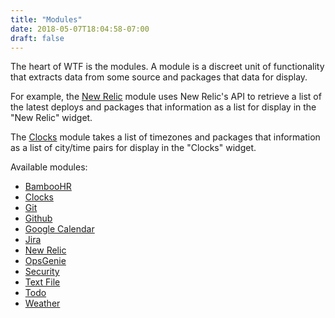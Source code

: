 ```yaml
---
title: "Modules"
date: 2018-05-07T18:04:58-07:00
draft: false
---
```


The heart of WTF is the modules. A module is a discreet unit of
functionality that extracts data from some source and packages that data
for display.

For example, the <a href="/posts/modules/newrelic">New Relic</a> module
uses New Relic's API to retrieve a list of the latest deploys and
packages that information as a list for display in the "New Relic"
widget.

The <a href="/posts/modules/clocks">Clocks</a> module takes a list of
timezones and packages that information as a list of city/time pairs for
display in the "Clocks" widget.

Available modules:

<ul class="list-bare">
  <li><a href="/posts/modules/bamboohr">BambooHR</a>
  <li><a href="/posts/modules/clocks">Clocks</a>
  <li><a href="/posts/modules/git">Git</a>
  <li><a href="/posts/modules/github" class="disabled">Github</a>
  <li><a href="/posts/modules/gcal" class="disabled">Google Calendar</a>
  <li><a href="/posts/modules/jira" class="disabled">Jira</a>
  <li><a href="/posts/modules/newrelic">New Relic</a>
  <li><a href="/posts/modules/opsgenie">OpsGenie</a>
  <li><a href="/posts/modules/security">Security</a>
  <li><a href="/posts/modules/textfile">Text File</a>
  <li><a href="/posts/modules/todo" class="disabled">Todo</a>
  <li><a href="/posts/modules/weather">Weather</a>
</ul>
